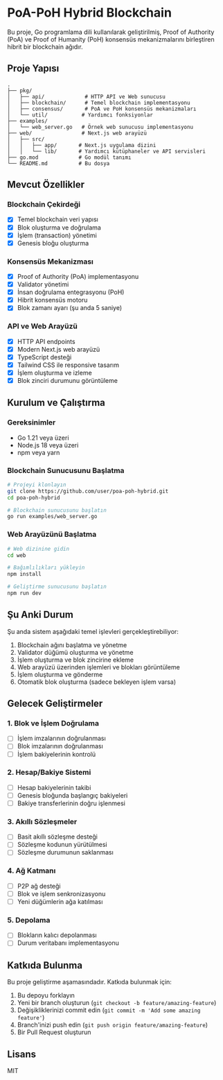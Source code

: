 # PoA-PoH Hybrid Blockchain

Bu proje, Go programlama dili kullanılarak geliştirilmiş, Proof of Authority (PoA) ve Proof of Humanity (PoH) konsensüs mekanizmalarını birleştiren hibrit bir blockchain ağıdır.

## Proje Yapısı

```
.
├── pkg/
│   ├── api/             # HTTP API ve Web sunucusu
│   ├── blockchain/      # Temel blockchain implementasyonu
│   ├── consensus/       # PoA ve PoH konsensüs mekanizmaları
│   └── util/           # Yardımcı fonksiyonlar
├── examples/
│   └── web_server.go   # Örnek web sunucusu implementasyonu
├── web/                # Next.js web arayüzü
│   ├── src/
│   │   ├── app/       # Next.js uygulama dizini
│   │   └── lib/       # Yardımcı kütüphaneler ve API servisleri
├── go.mod             # Go modül tanımı
└── README.md          # Bu dosya
```

## Mevcut Özellikler

### Blockchain Çekirdeği
- [x] Temel blockchain veri yapısı
- [x] Blok oluşturma ve doğrulama
- [x] İşlem (transaction) yönetimi
- [x] Genesis bloğu oluşturma

### Konsensüs Mekanizması
- [x] Proof of Authority (PoA) implementasyonu
- [x] Validator yönetimi
- [x] İnsan doğrulama entegrasyonu (PoH)
- [x] Hibrit konsensüs motoru
- [x] Blok zamanı ayarı (şu anda 5 saniye)

### API ve Web Arayüzü
- [x] HTTP API endpoints
- [x] Modern Next.js web arayüzü
- [x] TypeScript desteği
- [x] Tailwind CSS ile responsive tasarım
- [x] İşlem oluşturma ve izleme
- [x] Blok zinciri durumunu görüntüleme

## Kurulum ve Çalıştırma

### Gereksinimler
- Go 1.21 veya üzeri
- Node.js 18 veya üzeri
- npm veya yarn

### Blockchain Sunucusunu Başlatma
```bash
# Projeyi klonlayın
git clone https://github.com/user/poa-poh-hybrid.git
cd poa-poh-hybrid

# Blockchain sunucusunu başlatın
go run examples/web_server.go
```

### Web Arayüzünü Başlatma
```bash
# Web dizinine gidin
cd web

# Bağımlılıkları yükleyin
npm install

# Geliştirme sunucusunu başlatın
npm run dev
```

## Şu Anki Durum

Şu anda sistem aşağıdaki temel işlevleri gerçekleştirebiliyor:
1. Blockchain ağını başlatma ve yönetme
2. Validator düğümü oluşturma ve yönetme
3. İşlem oluşturma ve blok zincirine ekleme
4. Web arayüzü üzerinden işlemleri ve blokları görüntüleme
5. İşlem oluşturma ve gönderme
6. Otomatik blok oluşturma (sadece bekleyen işlem varsa)

## Gelecek Geliştirmeler

### 1. Blok ve İşlem Doğrulama
- [ ] İşlem imzalarının doğrulanması
- [ ] Blok imzalarının doğrulanması
- [ ] İşlem bakiyelerinin kontrolü

### 2. Hesap/Bakiye Sistemi
- [ ] Hesap bakiyelerinin takibi
- [ ] Genesis bloğunda başlangıç bakiyeleri
- [ ] Bakiye transferlerinin doğru işlenmesi

### 3. Akıllı Sözleşmeler
- [ ] Basit akıllı sözleşme desteği
- [ ] Sözleşme kodunun yürütülmesi
- [ ] Sözleşme durumunun saklanması

### 4. Ağ Katmanı
- [ ] P2P ağ desteği
- [ ] Blok ve işlem senkronizasyonu
- [ ] Yeni düğümlerin ağa katılması

### 5. Depolama
- [ ] Blokların kalıcı depolanması
- [ ] Durum veritabanı implementasyonu

## Katkıda Bulunma

Bu proje geliştirme aşamasındadır. Katkıda bulunmak için:
1. Bu depoyu forklayın
2. Yeni bir branch oluşturun (`git checkout -b feature/amazing-feature`)
3. Değişikliklerinizi commit edin (`git commit -m 'Add some amazing feature'`)
4. Branch'inizi push edin (`git push origin feature/amazing-feature`)
5. Bir Pull Request oluşturun

## Lisans

MIT 